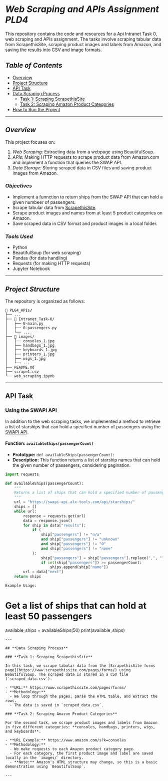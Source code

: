 # *Web Scraping and APIs Assignment PLD4*

This repository contains the code and resources for a Api Intranet Task 0, web scraping and APIs assignment. The tasks involve scraping tabular data from ScrapethisSite, scraping product images and labels from Amazon, and saving the results into CSV and image formats.

## *Table of Contents*
- [Overview](#overview)
- [Project Structure](#project-structure)
- [API Task](#api-task)
- [Data Scraping Process](#data-scraping-process)
  - [Task 1: Scraping ScrapethisSite](#task-1-scraping-scrapethissite)
  - [Task 2: Scraping Amazon Product Categories](#task-2-scraping-amazon-product-categories)
- [How to Run the Project](#how-to-run-the-project)

---

## *Overview*

This project focuses on:
1. *Web Scraping:* Extracting data from a webpage using BeautifulSoup.
2. *APIs:* Making HTTP requests to scrape product data from Amazon.com and implement a function that queries the SWAP API.
3. *Data Storage:* Storing scraped data in CSV files and saving product images from Amazon.

### *Objectives*
- Implement a funnction to return ships from the SWAP API that can hold a given numbeer of passengers.
- Scrape tabular data from [ScrapethisSite](https://www.scrapethissite.com/pages/forms/).
- Scrape product images and names from at least 5 product categories on Amazon.
- Save scraped data in CSV format and product images in a local folder.
  
### *Tools Used*
- Python
- BeautifulSoup (for web scraping)
- Pandas (for data handling)
- Requests (for making HTTP requests)
- Jupyter Notebook

---

## *Project Structure*

The repository is organized as follows:

    📁 PLG4_APIs/
    ├── ...
    ├── 📁 Intranet_Task-0/  
    │   ├── 0-main.py 
    │   ├── 0-passengers.py             
    │   └── ...  
    ├── 📁 images/   
    │   ├── consoles_1.jpg  
    │   ├── handbags_1.jpg     
    │   ├── keyboards_1.jpg     
    │   ├── printers_1.jpg    
    │   ├── wigs_1.jpg    
    │   └── ...  
    ├── README.md
    ├── scrape1.csv  
    └── web_scraping.ipynb

---

## **API Task**

### **Using the SWAPI API**

In addition to the web scraping tasks, we implemented a method to retrieve a list of starships that can hold a specified number of passengers using the [SWAPI API](https://swapi.dev/).

#### **Function: `availableShips(passengerCount)`**

- **Prototype:** `def availableShips(passengerCount):`
- **Description:** This function returns a list of starship names that can hold the given number of passengers, considering pagination.

```python
import requests

def availableShips(passengerCount):
    """
    Returns a list of ships that can hold a specified number of passengers.
    """
    url = "https://swapi-api.alx-tools.com/api/starships/"
    ships = []
    while url:
        response = requests.get(url)
        data = response.json()
        for ship in data["results"]:
            if (
                ship["passengers"] != "n/a"
                and ship["passengers"] != "unknown"
                and ship["passengers"] != "0"
                and ship["passengers"] != "none"
            ):
                ship["passengers"] = ship["passengers"].replace(",", "")
                if int(ship["passengers"]) >= passengerCount:
                    ships.append(ship["name"])
        url = data["next"]
    return ships

Example Usage:
```
# Get a list of ships that can hold at least 50 passengers
available_ships = availableShips(50)
print(available_ships)

```
---

## **Data Scraping Process**

### **Task 1: Scraping ScrapethisSite**

In this task, we scrape tabular data from the [ScrapethisSite forms page](https://www.scrapethissite.com/pages/forms/) using BeautifulSoup. The scraped data is stored in a CSV file (`scraped_data.csv`).

- **URL:** https://www.scrapethissite.com/pages/forms/
- **Methodology:** 
  - We loop through the pages, parse the HTML table, and extract the rows.
  - The data is saved in `scraped_data.csv`.

### **Task 2: Scraping Amazon Product Categories**

For the second task, we scrape product images and labels from Amazon in five different categories: **consoles, handbags, printers, wigs, and keyboards**.

- **URL Example:** https://www.amazon.com/s?k=consoles
- **Methodology:** 
  - We make requests to each Amazon product category page.
  - For each category, the first product image and label are saved locally in the `images/` directory.
  - **Note:** Amazon's HTML structure may change, so this is a basic demonstration using `BeautifulSoup`.

---


